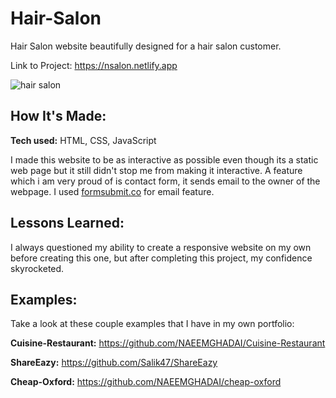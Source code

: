 # Hair-Salon

Hair Salon website beautifully designed for a hair salon customer. 

Link to Project: https://nsalon.netlify.app

![hair salon](https://user-images.githubusercontent.com/51822103/192154388-aa49fe05-88b3-4ce8-9ded-84630a6ca45d.png)

## How It's Made:

**Tech used:** HTML, CSS, JavaScript

I made this website to be as interactive as possible even though its a static web page but it still didn't stop me from making it interactive. 
A feature which i am very proud of is contact form, it sends email to the owner of the webpage. I used [formsubmit.co](https://formsubmit.co/) for email feature. 


## Lessons Learned:

I always questioned my ability to create a responsive website on my own before creating this one, but after completing this project, my confidence skyrocketed.

## Examples:
Take a look at these couple examples that I have in my own portfolio:

**Cuisine-Restaurant:** https://github.com/NAEEMGHADAI/Cuisine-Restaurant

**ShareEazy:** https://github.com/Salik47/ShareEazy

**Cheap-Oxford:** https://github.com/NAEEMGHADAI/cheap-oxford
